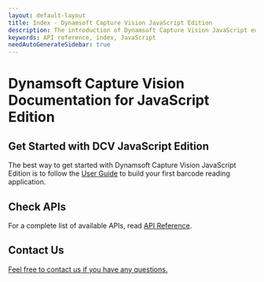 ```yaml
---
layout: default-layout
title: Index - Dynamsoft Capture Vision JavaScript Edition
description: The introduction of Dynamsoft Capture Vision JavaScript edition.
keywords: API reference, index, JavaScript
needAutoGenerateSidebar: true
---
```


# Dynamsoft Capture Vision Documentation for JavaScript Edition

## Get Started with DCV JavaScript Edition

The best way to get started with Dynamsoft Capture Vision JavaScript Edition is to follow the [User Guide](user-guide/index.md) to build your first barcode reading application.

## Check APIs

For a complete list of available APIs, read [API Reference](api-reference/index.md).

## Contact Us

<a href = "https://www.dynamsoft.com/company/customer-service/#contact" target = "_blank">Feel free to contact us if you have any questions.</a>